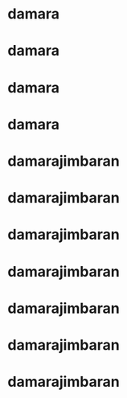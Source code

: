 # damara
# damara
# damara
# damara
# damarajimbaran
# damarajimbaran
# damarajimbaran
# damarajimbaran
# damarajimbaran
# damarajimbaran
# damarajimbaran
